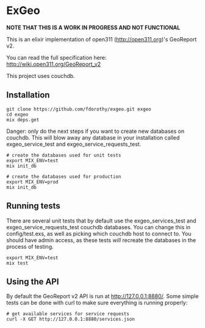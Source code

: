 # ExGeo

**NOTE THAT THIS IS A WORK IN PROGRESS AND NOT FUNCTIONAL**

This is an elixir implementation of open311 (http://open311.org)'s GeoReport v2.

You can read the full specification here: http://wiki.open311.org/GeoReport_v2

This project uses couchdb.

## Installation

```
git clone https://github.com/fdorothy/exgeo.git exgeo
cd exgeo
mix deps.get
```

Danger: only do the next steps if you want to create new databases on couchdb. This will blow away
any database in your installation called exgeo_service_test and exgeo_service_requests_test.

```
# create the databases used for unit tests
export MIX_ENV=test
mix init_db

# create the databases used for production
export MIX_ENV=prod
mix init_db
```

## Running tests

There are several unit tests that by default use the exgeo_services_test and exgeo_service_requests_test
couchdb databases. You can change this in config/test.exs, as well as picking which couchdb host to
connect to. You should have admin access, as these tests *will* recreate the databases in the process
of testing.

```
export MIX_ENV=test
mix test
```

## Using the API

By default the GeoReport v2 API is run at http://127.0.0.1:8880/. Some simple tests can be done with curl to make sure everything is running properly:

```
# get available services for service requests
curl -X GET http://127.0.0.1:8880/services.json
```